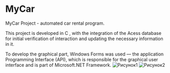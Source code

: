 # MyCar
MyCar Project - automated car rental program.

This project is developed in C , with the integration of the Acess database for initial verification of interaction and updating the necessary information in it.

To develop the graphical part, Windows Forms was used — the application Programming Interface (API), which is responsible for the graphical user interface and is part of Microsoft.NET Framework.
![Рисунок1](https://github.com/user-attachments/assets/1668e769-1743-4d7f-bf3c-9a8278e0bf9a)
![Рисунок2](https://github.com/user-attachments/assets/5b52aa4f-b41d-4172-bfce-9a29d84ee051)
